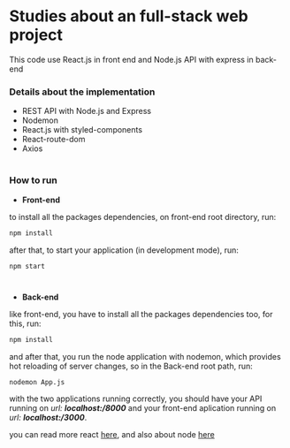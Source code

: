 #  Studies about an full-stack web project
This code use React.js in front end and Node.js API with express in back-end


### **Details about the implementation**
- REST API with Node.js and Express 
- Nodemon
- React.js with styled-components
- React-route-dom
- Axios

#

### How to run
- **Front-end**

to install all the packages dependencies, on front-end root directory, run:
```bash
npm install
```
after that, to start your application (in development mode), run:
```bash
npm start
```
#

- **Back-end**

like front-end, you have to install all the packages dependencies too, for this, run:
```bash
npm install
```
and after that, you run the node application with nodemon, which provides hot reloading of server changes, so in the Back-end root path, run:
```bash
nodemon App.js
```
with the two applications running correctly, you should have your API running on _url: **localhost:/8000**_ and your front-end aplication running on _url: **localhost:/3000**_.


you can read more react [here](https://react.dev/learn), and also about node [here](https://nodejs.org/en/about)

